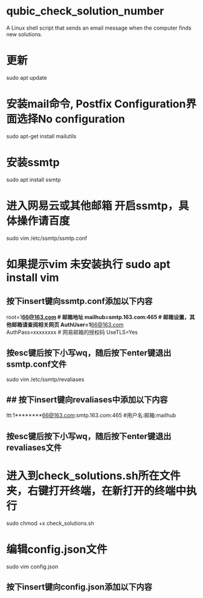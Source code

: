 # qubic_check_solution_number
A Linux shell script that sends an email message when the computer finds new solutions.
# 更新
sudo apt update
# 安装mail命令, Postfix Configuration界面选择No configuration
sudo apt-get install mailutils
# 安装ssmtp
sudo apt install ssmtp
# 进入网易云或其他邮箱 开启ssmtp，具体操作请百度

sudo vim /etc/ssmtp/ssmtp.conf
# 如果提示vim 未安装执行 sudo apt install vim
## 按下insert键向ssmtp.conf添加以下内容
root=1********66@163.com # 邮箱地址
mailhub=smtp.163.com:465  # 邮箱设置，其他邮箱请查阅相关网页
AuthUser=1********66@163.com  
AuthPass=xxxxxxxx # 网易邮箱的授权码
UseTLS=Yes
## 按esc键后按下小写wq，随后按下enter键退出ssmtp.conf文件

sudo vim /etc/ssmtp/revaliases
## ## 按下insert键向revaliases中添加以下内容
ltt:1********66@163.com:smtp.163.com:465    #用户名:邮箱:mailhub
## 按esc键后按下小写wq，随后按下enter键退出revaliases文件

# 进入到check_solutions.sh所在文件夹，右键打开终端，在新打开的终端中执行
sudo chmod +x check_solutions.sh
# 编辑config.json文件
sudo vim config.json
## 按下insert键向config.json添加以下内容

